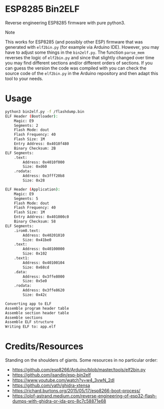 # ESP8285 Bin2ELF

Reverse engineering ESP8285 firmware with pure python3.

> [!NOTE]
> This works for ESP8285 (and possibly other ESP) firmware that was generated with `elf2bin.py` (for example via Arduino IDE). However, you may have to adjust some things in the `bin2elf.py`. The function `parse_mem` reverses the logic of `elf2bin.py` and since that slightly changed over time you may find different sections and/or different orders of sections. If you can guess the version the code was compiled with you can check the source code of the `elf2bin.py` in the Arduino repository and then adapt this tool to your needs.

# Usage
```sh
python3 bin2elf.py -f /flashdump.bin
ELF Header (Bootloader):
	Magic: E9
	Segments: 2
	Flash Mode: dout
	Flash Frequency: 40
	Flash Size: 1M
	Entry Address: 0x4010f480
	Binary Checksum: 2B
ELF Segments:
	.text:
		Address: 0x4010f000
		Size: 0xd60
	.rodata:
		Address: 0x3fff20b8
		Size: 0x28

ELF Header (Application):
	Magic: E9
	Segments: 5
	Flash Mode: dout
	Flash Frequency: 40
	Flash Size: 1M
	Entry Address: 0x401000c0
	Binary Checksum: 58
ELF Segments:
	.irom0.text:
		Address: 0x40201010
		Size: 0x41be0
	.text:
		Address: 0x40100000
		Size: 0x102
	.text1:
		Address: 0x40100104
		Size: 0x68cd
	.data:
		Address: 0x3ffe8000
		Size: 0x5e0
	.rodata:
		Address: 0x3ffe8620
		Size: 0x42c

Converting app to ELF
Assemble program header table
Assemble section header table
Assemble sections
Assemble ELF structure
Writing ELF to: app.elf
```

# Credits/Resources

Standing on the shoulders of giants. Some resources in no particular order:
- https://github.com/esp8266/Arduino/blob/master/tools/elf2bin.py
- https://github.com/jsandin/esp-bin2elf
- https://www.youtube.com/watch?v=w4_3vwN_2dI
- https://github.com/yath/ghidra-xtensa
- https://richard.burtons.org/2015/05/17/esp8266-boot-process/
- https://olof-astrand.medium.com/reverse-engineering-of-esp32-flash-dumps-with-ghidra-or-ida-pro-8c7c58871e68
